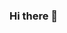 ### Hi there 👋

<!--
**madhumitha-ravichandran26/madhumitha-ravichandran26** is a ✨ _special_ ✨ repository because its `README.md` (this file) appears on your GitHub profile.

Here are some ideas to get you started:

- 🔭 I’m currently working on a web development project
- 🌱 I’m currently learning Python
- 😉 I’m a passionate UI/UX Designer
- 🤔 I’m looking for help with coding
- 📫 How to reach me: madhumitha.rc26@gmail.com
- 😄 Pronouns: she/her
- ⚡ My Moto: I don't stop when I'm tired, I stop when I done!
-->
